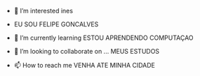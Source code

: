 - 👀 I’m interested ines          
- EU  SOU  FELIPE GONCALVES  

- 🌱 I’m currently learning ESTOU  APRENDENDO COMPUTAÇAO
- 💞️ I’m looking to collaborate on ... MEUS ESTUDOS
- 📫 How to reach me  VENHA ATE MINHA CIDADE

<!---
felipegoncal/felipegoncal is a ✨ special ✨ repository because its `README.md` (this file) appears on your GitHub profile.
You can click the Preview link to take a look at your changes.
--->
